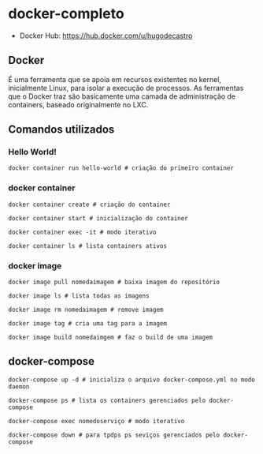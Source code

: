 # docker-completo

- Docker Hub: https://hub.docker.com/u/hugodecastro

## Docker
É uma ferramenta que se apoia em recursos existentes no kernel, inicialmente Linux, para isolar
a execução de processos. As ferramentas que o Docker traz são basicamente uma camada de
administração de containers, baseado originalmente no LXC.

## Comandos utilizados
### Hello World!
```docker
docker container run hello-world # criação do primeiro container
```
### docker container
```docker
docker container create # criação do container
```
```docker
docker container start # inicialização do container
```
```docker
docker container exec -it # modo iterativo
```
```docker
docker container ls # lista containers ativos
```

### docker image
```docker
docker image pull nomedaimagem # baixa imagem do repositório
```
```docker
docker image ls # lista todas as imagens
```
```docker
docker image rm nomedaimagem # remove imagem
```
```docker
docker image tag # cria uma tag para a imagem
```
```docker
docker image build nomedaimgem # faz o build de uma imagem
```

## docker-compose
```docker
docker-compose up -d # inicializa o arquivo docker-compose.yml no modo daemon
```
```docker
docker-compose ps # lista os containers gerenciados pelo docker-compose
```
```docker
docker-compose exec nomedoserviço # modo iterativo
```
```docker
docker-compose down # para tpdps ps seviços gerenciados pelo docker-compose
```
